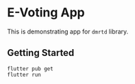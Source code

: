 # E-Voting App
This is demonstrating app for `dmrtd` library.

## Getting Started
```
flutter pub get
flutter run
```